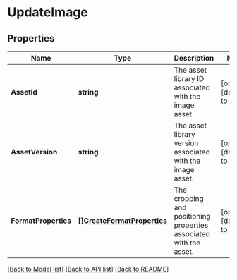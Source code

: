 # UpdateImage

## Properties
Name | Type | Description | Notes
------------ | ------------- | ------------- | -------------
**AssetId** | **string** | The asset library ID associated with the image asset. | [optional] [default to null]
**AssetVersion** | **string** | The asset library version associated with the image asset. | [optional] [default to null]
**FormatProperties** | [**[]CreateFormatProperties**](CreateFormatProperties.md) | The cropping and positioning properties associated with the asset. | [optional] [default to null]

[[Back to Model list]](../README.md#documentation-for-models) [[Back to API list]](../README.md#documentation-for-api-endpoints) [[Back to README]](../README.md)

